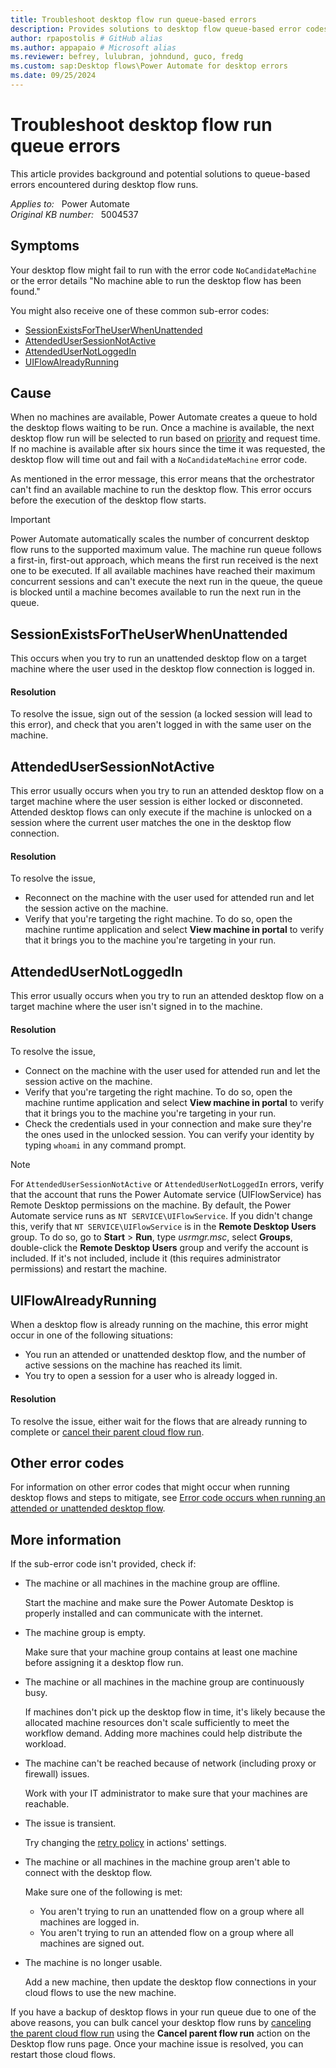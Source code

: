 ```yaml
---
title: Troubleshoot desktop flow run queue-based errors
description: Provides solutions to desktop flow queue-based error codes like NoCandidateMachine or No machine able to run the desktop flow has been found.
author: rpapostolis # GitHub alias
ms.author: appapaio # Microsoft alias
ms.reviewer: befrey, lulubran, johndund, guco, fredg
ms.custom: sap:Desktop flows\Power Automate for desktop errors
ms.date: 09/25/2024
---
```

# Troubleshoot desktop flow run queue errors

This article provides background and potential solutions to queue-based errors encountered during desktop flow runs.

_Applies to:_ &nbsp; Power Automate  
_Original KB number:_ &nbsp; 5004537

## Symptoms

Your desktop flow might fail to run with the error code `NoCandidateMachine` or the error details "No machine able to run the desktop flow has been found."

You might also receive one of these common sub-error codes:

- [SessionExistsForTheUserWhenUnattended](#sessionexistsfortheuserwhenunattended)
- [AttendedUserSessionNotActive](#attendedusersessionnotactive)
- [AttendedUserNotLoggedIn](#attendedusernotloggedin)
- [UIFlowAlreadyRunning](#uiflowalreadyrunning)

## Cause

When no machines are available, Power Automate creates a queue to hold the desktop flows waiting to be run. Once a machine is available, the next desktop flow run will be selected to run based on [priority](/power-automate/desktop-flows/monitor-desktop-flow-queues#setting-a-priority) and request time. If no machine is available after six hours since the time it was requested, the desktop flow will time out and fail with a `NoCandidateMachine` error code.

As mentioned in the error message, this error means that the orchestrator can't find an available machine to run the desktop flow. This error occurs before the execution of the desktop flow starts.

> [!IMPORTANT]
> Power Automate automatically scales the number of concurrent desktop flow runs to the supported maximum value. The machine run queue follows a first-in, first-out approach, which means the first run received is the next one to be executed. If all available machines have reached their maximum concurrent sessions and can't execute the next run in the queue, the queue is blocked until a machine becomes available to run the next run in the queue.

## SessionExistsForTheUserWhenUnattended

This occurs when you try to run an unattended desktop flow on a target machine where the user used in the desktop flow connection is logged in.

#### Resolution

To resolve the issue, sign out of the session (a locked session will lead to this error), and check that you aren't logged in with the same user on the machine.

## AttendedUserSessionNotActive

This error usually occurs when you try to run an attended desktop flow on a target machine where the user session is either locked or disconneted. Attended desktop flows can only execute if the machine is unlocked on a session where the current user matches the one in the desktop flow connection.

#### Resolution

To resolve the issue,

- Reconnect on the machine with the user used for attended run and let the session active on the machine.
- Verify that you're targeting the right machine. To do so, open the machine runtime application and select **View machine in portal** to verify that it brings you to the machine you're targeting in your run.

## AttendedUserNotLoggedIn

This error usually occurs when you try to run an attended desktop flow on a target machine where the user isn't signed in to the machine.

#### Resolution

To resolve the issue,

- Connect on the machine with the user used for attended run and let the session active on the machine.
- Verify that you're targeting the right machine. To do so, open the machine runtime application and select **View machine in portal** to verify that it brings you to the machine you're targeting in your run.
- Check the credentials used in your connection and make sure they're the ones used in the unlocked session. You can verify your identity by typing `whoami` in any command prompt.

> [!NOTE]
> For `AttendedUserSessionNotActive` or `AttendedUserNotLoggedIn` errors, verify that the account that runs the Power Automate service (UIFlowService) has Remote Desktop permissions on the machine. By default, the Power Automate service runs as `NT SERVICE\UIFlowService`. If you didn't change this, verify that `NT SERVICE\UIFlowService` is in the **Remote Desktop Users** group. To do so, go to **Start** > **Run**, type _usrmgr.msc_, select **Groups**, double-click the **Remote Desktop Users** group and verify the account is included. If it's not included, include it (this requires administrator permissions) and restart the machine.

## UIFlowAlreadyRunning

When a desktop flow is already running on the machine, this error might occur in one of the following situations:

- You run an attended or unattended desktop flow, and the number of active sessions on the machine has reached its limit.
- You try to open a session for a user who is already logged in.

#### Resolution

To resolve the issue, either wait for the flows that are already running to complete or [cancel their parent cloud flow run](/power-automate/desktop-flows/monitor-desktop-flow-queues#cancel-parent-flow-run).

## Other error codes

For information on other error codes that might occur when running desktop flows and steps to mitigate, see [Error code occurs when running an attended or unattended desktop flow](troubleshoot-errors-running-attended-or-unattended-desktop-flows.md).

## More information

If the sub-error code isn't provided, check if:

- The machine or all machines in the machine group are offline.

  Start the machine and make sure the Power Automate Desktop is properly installed and can communicate with the internet.

- The machine group is empty.

  Make sure that your machine group contains at least one machine before assigning it a desktop flow run.

- The machine or all machines in the machine group are continuously busy.

  If machines don't pick up the desktop flow in time, it's likely because the allocated machine resources don't scale sufficiently to meet the workflow demand. Adding more machines could help distribute the workload.

- The machine can't be reached because of network (including proxy or firewall) issues.
  
  Work with your IT administrator to make sure that your machines are reachable.

- The issue is transient.
  
  Try changing the [retry policy](/azure/logic-apps/logic-apps-exception-handling?tabs=consumption#retry-policies) in actions' settings.

- The machine or all machines in the machine group aren't able to connect with the desktop flow.
  
  Make sure one of the following is met:

  - You aren't trying to run an unattended flow on a group where all machines are logged in.
  - You aren't trying to run an attended flow on a group where all machines are signed out.

- The machine is no longer usable.
  
  Add a new machine, then update the desktop flow connections in your cloud flows to use the new machine.

If you have a backup of desktop flows in your run queue due to one of the above reasons, you can bulk cancel your desktop flow runs by [canceling the parent cloud flow run](/power-automate/desktop-flows/monitor-desktop-flow-queues#cancel-parent-flow-run) using the **Cancel parent flow run** action on the Desktop flow runs page. Once your machine issue is resolved, you can restart those cloud flows.
